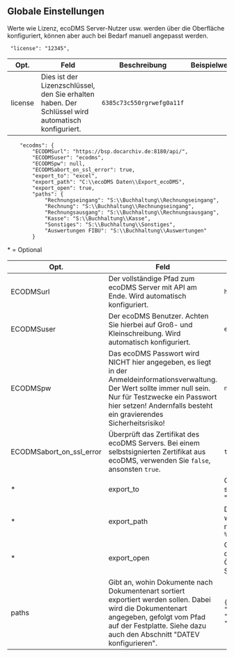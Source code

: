## Globale Einstellungen

Werte wie Lizenz, ecoDMS Server-Nutzer usw. werden über die Oberfläche konfiguriert, können aber auch bei Bedarf manuell angepasst werden.

```
 "license": "12345",
```

Opt. | Feld | Beschreibung | Beispielwert
-------|------|--------------|-----------------
 | license | Dies ist der Lizenzschlüssel, den Sie erhalten haben. Der Schlüssel wird automatisch konfiguriert. | ```6385c73c550rgrwefg0a11f```

```
    "ecodms": {
        "ECODMSurl": "https://bsp.docarchiv.de:8180/api/",
        "ECODMSuser": "ecodms",
        "ECODMSpw": null,
        "ECODMSabort_on_ssl_error": true,
        "export_to": "excel",
        "export_path": "C:\\ecoDMS Daten\\Export_ecoDMS",
        "export_open": true,
        "paths": {
            "Rechnungseingang": "S:\\Buchhaltung\\Rechnungseingang",
            "Rechnung": "S:\\Buchhaltung\\Rechnungseingang",
            "Rechnungsausgang": "S:\\Buchhaltung\\Rechnungsausgang",
            "Kasse": "S:\\Buchhaltung\\Kasse",
            "Sonstiges": "S:\\Buchhaltung\\Sonstiges",
            "Auswertungen FIBU": "S:\\Buchhaltung\\Auswertungen"
        }
```

\* = Optional

Opt.| Feld | Beschreibung | Beispielwert
-------|------|--------------|-----------------
 | ECODMSurl | Der vollständige Pfad zum ecoDMS Server mit API am Ende. Wird automatisch konfiguriert. | ```https://beispiel.docarchiv.de:8180/api/```
 | ECODMSuser | Der ecoDMS Benutzer. Achten Sie hierbei auf Groß- und Kleinschreibung. Wird automatisch konfiguriert. | ```ecodms```
 | ECODMSpw | Das ecoDMS Passwort wird NICHT hier angegeben, es liegt in der Anmeldeinformationsverwaltung. Der Wert sollte immer null sein. Nur für Testzwecke ein Passwort hier setzen! Andernfalls besteht ein gravierendes Sicherheitsrisiko! | ```null```
 | ECODMSabort_on_ssl_error | Überprüft das Zertifikat des ecoDMS Servers. Bei einem selbstsignierten Zertifikat aus ecoDMS, verwenden Sie ```false```, ansonsten ```true```. | ```true```
\* | export_to | Gibt an, in welchem Format exportiert werden soll. Wenn Sie Excel nutzen, empfehlen wir "excel". Möglichkeiten: ```excel```, ```csv```
\* | export_path | Der Pfad, unter dem die Excel-Dateien abgelegt werden sollen (nicht die Dokumente). Wenn nichts angegeben wird, ist der Pfad: ```%appdata%\\arkivado\\ecodmstool``` | ```C:\\ecoDMS Daten\\Export_ecoDMS```
\* | export_open | Gibt an, ob die erstellte Excel-/CSV-Datei nach dem Export automatisch angezeigt werden soll. Öffnet die Datei mit dem hinterlegten Standardprogramm. | ```true```
 | paths | Gibt an, wohin Dokumente nach Dokumentenart sortiert exportiert werden sollen. Dabei wird die Dokumentenart angegeben, gefolgt vom Pfad auf der Festplatte. Siehe dazu auch den Abschnitt "DATEV konfigurieren". | ```{"Rechnungseingang": "C:\\Datev\\Belegtransfer\\Rechnungseingang", "Rechnungsausgang": "C:\\Datev\\Belegtransfer\\Rechnungsausgang"}```
